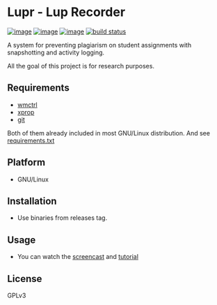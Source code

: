 # Lupr - Lup Recorder

[![image](https://img.shields.io/pypi/v/lupr.svg)](https://pypi.org/project/lupr/)
[![image](https://img.shields.io/pypi/l/lupr.svg)](https://pypi.org/project/lupr/)
[![image](https://img.shields.io/pypi/pyversions/lupr.svg)](https://pypi.org/project/lupr/)
[![build status](https://gitlab.com/azzamsa/lupr/badges/master/build.svg)](https://gitlab.com/azzamsa/lupr/commits/master)

A system for preventing plagiarism on student assignments with
snapshotting and activity logging.

All the goal of this project is for research purposes.

## Requirements

- [wmctrl](https://manpages.debian.org/stretch/wmctrl/wmctrl.1.en.html)
- [xprop](https://manpages.debian.org/stretch/x11-utils/xprop.1.en.html)
- [git](https://git-scm.com/)

Both of them already included in most GNU/Linux distribution. And see [requirements.txt](requirements.txt)

## Platform

- GNU/Linux

## Installation

- Use binaries from releases tag.

## Usage

- You can watch the [screencast](https://youtu.be/E_1ZLqjUyc0) and [tutorial](https://www.youtube.com/watch?v=kMVZ0-XiypY)

## License

GPLv3





